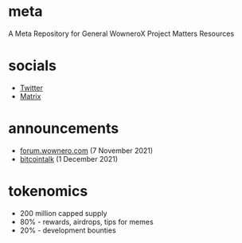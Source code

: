 # meta
A Meta Repository for General WowneroX Project Matters  Resources

# socials
- [Twitter](https://twitter.com/W0wn3r0X)
- [Matrix](https://matrix.to/#/#wowx:matrix.org)

# announcements
- [forum.wownero.com](https://forum.wownero.com/t/wownero-rewards-on-avalanche-network/999) (7 November 2021)
- [bitcointalk](https://bitcointalk.org/index.php?topic=5374615.0) (1 December 2021)

# tokenomics
- 200 million capped supply
- 80% - rewards, airdrops, tips for memes
- 20% - development bounties
